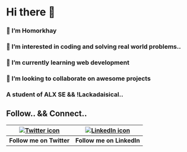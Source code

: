 # Hi there 👋
### 👋 I’m Homorkhay
### 👀 I’m interested in coding and solving real world problems..
### 🌱 I’m currently learning web development
### 💞️ I’m looking to collaborate on awesome projects
### A student of ALX SE && !Lackadaisical..

## Follow.. && Connect..
| [![Twitter icon](https://img.icons8.com/color/48/000000/twitter.png)](https://twitter.com/homorkhay) | [![LinkedIn icon](https://img.icons8.com/color/48/000000/linkedin.png)](https://www.linkedin.com/in/omokehinde-happiness-431930268) |
|-|-|
| **Follow me on Twitter** | **Follow me on LinkedIn** |
<!--
**Homorkhay/Homorkhay** is a ✨ _special_ ✨ repository because its `README.md` (this file) appears on your GitHub profile.

Here are some ideas to get you started:

- 🔭 I’m currently working on ...
- 🌱 I’m currently learning ...
- 👯 I’m looking to collaborate on ...
- 🤔 I’m looking for help with ...
- 💬 Ask me about ...
- 📫 How to reach me: ...
- 😄 Pronouns: ...
- ⚡ Fun fact: ...
-->
